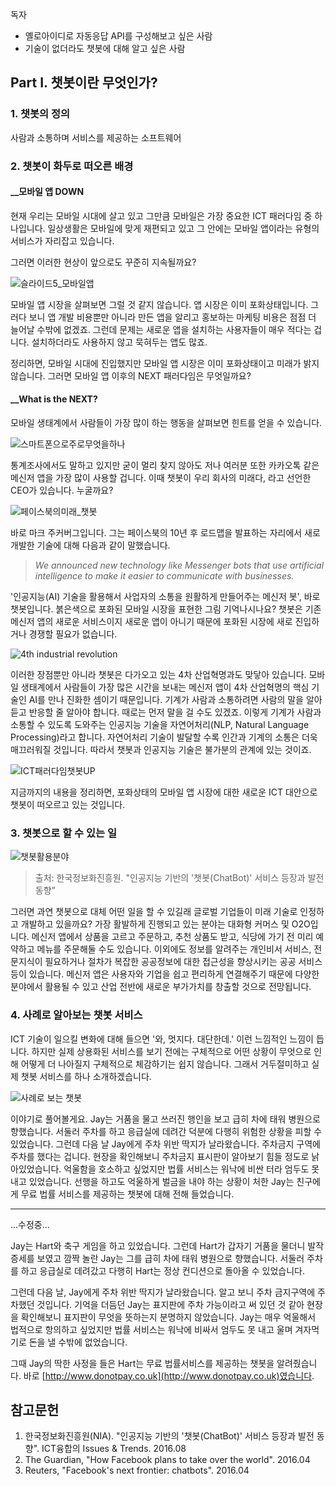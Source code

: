 독자  
- 옐로아이디로 자동응답 API를 구성해보고 싶은 사람  
- 기술이 없더라도 챗봇에 대해 알고 싶은 사람  

## Part I. 챗봇이란 무엇인가? ##

### 1. 챗봇의 정의 ###

사람과 소통하며 서비스를 제공하는 소프트웨어

### 2. 챗봇이 화두로 떠오른 배경 ###
#### __모바일 앱 DOWN ####
현재 우리는 모바일 시대에 살고 있고 그만큼 모바일은 가장 중요한 ICT 패러다임 중 하나입니다. 일상생활은 모바일에 맞게 재편되고 있고 그 안에는 모바일 앱이라는 유형의 서비스가 자리잡고 있습니다. 

그러면 이러한 현상이 앞으로도 꾸준히 지속될까요?

![슬라이드5_모바일앱](https://github.com/datalater/hufsclass_chat/blob/master/images/%EC%8A%AC%EB%9D%BC%EC%9D%B4%EB%93%9C5.PNG?raw=true)

모바일 앱 시장을 살펴보면 그럴 것 같지 않습니다. 앱 시장은 이미 포화상태입니다. 그러다 보니 앱 개발 비용뿐만 아니라 만든 앱을 알리고 홍보하는 마케팅 비용은 점점 더 늘어날 수밖에 없겠죠. 그런데 문제는 새로운 앱을 설치하는 사용자들이 매우 적다는 겁니다. 설치하더라도 사용하지 않고 묵혀두는 앱도 많죠. 

정리하면, 모바일 시대에 진입했지만 모바일 앱 시장은 이미 포화상태이고 미래가 밝지 않습니다. 그러면 모바일 앱 이후의 NEXT 패러다임은 무엇일까요?

#### __What is the NEXT? ####

모바일 생태계에서 사람들이 가장 많이 하는 행동을 살펴보면 힌트를 얻을 수 있습니다.

![스마트폰으로주로무엇을하나](https://github.com/datalater/hufsclass_chat/blob/master/images/%EC%8A%AC%EB%9D%BC%EC%9D%B4%EB%93%9C7.PNG?raw=true)

통계조사에서도 말하고 있지만 굳이 멀리 찾지 않아도 저나 여러분 또한 카카오톡 같은 메신저 앱을 가장 많이 사용할 겁니다. 이때 챗봇이 우리 회사의 미래다, 라고 선언한 CEO가 있습니다. 누굴까요?

![페이스북의미래_챗봇](https://github.com/datalater/hufsclass_chat/blob/master/images/%EC%8A%AC%EB%9D%BC%EC%9D%B4%EB%93%9C8.PNG?raw=true)

바로 마크 주커버그입니다. 그는 페이스북의 10년 후 로드맵을 발표하는 자리에서 새로 개발한 기술에 대해 다음과 같이 말했습니다. 

> *We announced new technology like Messenger bots that use artificial intelligence to make it easier to communicate with businesses.*

'인공지능(AI) 기술을 활용해서 사업자의 소통을 원활하게 만들어주는 메신저 봇', 바로 챗봇입니다. 붉은색으로 포화된 모바일 시장을 표현한 그림 기억나시나요? 챗봇은 기존 메신저 앱의 새로운 서비스이지 새로운 앱이 아니기 때문에 포화된 시장에 새로 진입하거나 경쟁할 필요가 없습니다. 

![4th industrial revolution](https://github.com/datalater/hufsclass_chat/blob/master/images/4th%20industrial%20revolution.jpg?raw=true)

이러한 장점뿐만 아니라 챗봇은 다가오고 있는 4차 산업혁명과도 맞닿아 있습니다. 모바일 생태계에서 사람들이 가장 많은 시간을 보내는 메신저 앱이 4차 산업혁명의 핵심 기술인 AI를 만나 진화한 셈이기 때문입니다. 기계가 사람과 소통하려면 사람의 말을 알아듣고 반응할 줄 알아야 합니다. 때로는 먼저 말을 걸 수도 있겠죠. 이렇게 기계가 사람과 소통할 수 있도록 도와주는 인공지능 기술을 자연어처리(NLP, Natural Language Processing)라고 합니다. 자연어처리 기술이 발달할 수록 인간과 기계의 소통은 더욱 매끄러워질 것입니다. 따라서 챗봇과 인공지능 기술은 불가분의 관계에 있는 것이죠. 

![ICT패러다임챗봇UP](https://github.com/datalater/hufsclass_chat/blob/master/images/%EC%8A%AC%EB%9D%BC%EC%9D%B4%EB%93%9C10.PNG?raw=true)

지금까지의 내용을 정리하면, 포화상태의 모바일 앱 시장에 대한 새로운 ICT 대안으로 챗봇이 떠오르고 있는 것입니다. 

### 3. 챗봇으로 할 수 있는 일  ###

![챗봇활용분야](https://github.com/datalater/hufsclass_chat/blob/master/images/chatbot_%ED%99%9C%EC%9A%A9%EB%B6%84%EC%95%BC_NIA.png?raw=true)

> 출처: 한국정보화진흥원. "인공지능 기반의 '챗봇(ChatBot)' 서비스 등장과 발전 동향"

그러면 과연 챗봇으로 대체 어떤 일을 할 수 있길래 글로벌 기업들이 미래 기술로 인정하고 개발하고 있을까요? 가장 활발하게 진행되고 있는 분야는 대화형 커머스 및 O2O입니다. 메신저 앱에서 상품을 고르고 주문하고, 추천 상품도 받고, 식당에 가기 전 미리 예약하고 메뉴를 주문해둘 수도 있습니다. 이외에도 정보를 알려주는 개인비서 서비스, 전문지식이 필요하거나 절차가 복잡한 공공정보에 대한 접근성을 향상시키는 공공 서비스 등이 있습니다. 메신저 앱은 사용자와 기업을 쉽고 편리하게 연결해주기 때문에 다양한 분야에서 활용될 수 있고 산업 전반에 새로운 부가가치를 창출할 것으로 전망됩니다.

### 4. 사례로 알아보는 챗봇 서비스 ###

ICT 기술이 일으킬 변화에 대해 들으면 '와, 멋지다. 대단한데.' 이런 느낌적인 느낌이 듭니다. 하지만 실제 상용화된 서비스를 보기 전에는 구체적으로 어떤 상황이 무엇으로 인해 어떻게 더 나아질지 구체적으로 체감하기는 쉽지 않습니다. 그래서 거두절미하고 실제 챗봇 서비스를 하나 소개하겠습니다. 

![사례로 보는 챗봇](https://github.com/datalater/hufsclass_chat/blob/master/images/%EC%8A%AC%EB%9D%BC%EC%9D%B4%EB%93%9C12.PNG?raw=true)

이야기로 풀어볼게요. Jay는 거품을 물고 쓰러진 행인을 보고 급히 차에 태워 병원으로 향했습니다. 서둘러 주차를 하고 응급실에 데려간 덕분에 다행히 위험한 상황을 피할 수 있었습니다. 그런데 다음 날 Jay에게 주차 위반 딱지가 날라왔습니다. 주차금지 구역에 주차를 했다는 겁니다. 현장을 확인해보니 주차금지 표시판이 알아보기 힘들 정도로 낡아있었습니다. 억울함을 호소하고 싶었지만 법률 서비스는 워낙에 비싼 터라 엄두도 못 내고 있었습니다. 선행을 하고도 억울하게 벌금을 내야 하는 상황이 처한 Jay는 친구에게 무료 법률 서비스를 제공하는 챗봇에 대해 전해 들었습니다.


----------
...수정중...

Jay는 Hart와 축구 게임을 하고 있었습니다. 그런데 Hart가 갑자기 거품을 물더니 발작 증세를 보였고 깜짝 놀란 Jay는 그를 급히 차에 태워 병원으로 향했습니다. 서둘러 주차를 하고 응급실로 데려갔고 다행히 Hart는 정상 컨디션으로 돌아올 수 있었습니다. 

그런데 다음 날, Jay에게 주차 위반 딱지가 날라왔습니다. 알고 보니 주차 금지구역에 주차했던 것입니다. 기억을 더듬던 Jay는 표지판에 주차 가능이라고 써 있던 것 같아 현장을 확인해보니 표지판이 무엇을 뜻하는지 분명하지 않았습니다. Jay는 매우 억울해서 법적으로 항의하고 싶었지만 법률 서비스는 워낙에 비싸서 엄두도 못 내고 울며 겨자먹기로 돈을 낼 수밖에 없었습니다. 

그때 Jay의 딱한 사정을 들은 Hart는 무료 법률서비스를 제공하는 챗봇을 알려줬습니다. 바로 [http://www.donotpay.co.uk](http://www.donotpay.co.uk)였습니다. 

## 참고문헌 ##
1. 한국정보화진흥원(NIA). "인공지능 기반의 '챗봇(ChatBot)' 서비스 등장과 발전 동향". ICT융합의 Issues & Trends. 2016.08
2. The Guardian, "How Facebook plans to take over the world". 2016.04
3. Reuters, "Facebook's next frontier: chatbots". 2016.04